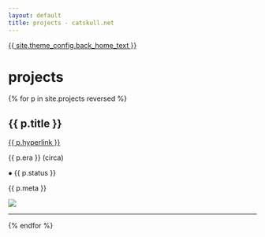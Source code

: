```yaml
---
layout: default
title: projects - catskull.net
---
```

<a href="/">{{ site.theme_config.back_home_text }}</a>

# projects

{% for p in site.projects reversed %}
<section class="projects-section">
	<h2>{{ p.title }}</h2>
	<a href="{{ p.hyperlink }}">{{ p.hyperlink }}</a>
	<p class="era-tag">{{ p.era }} (circa)</p>
	<p class="status-tag {{ p.status }}">
    <svg height="0.5rem" width="0.5rem" {% if p.status == 'active' %}class="blinking"{% endif %}>
      <circle cx="0.25rem" cy="0.25rem" r="0.175rem" fill="{% if p.status == 'active' %}green{% else %}red{% endif %}" />
      Sorry, your browser does not support inline SVG.
    </svg>
    {{ p.status }}
	</p>
	<p>{{ p.meta }}</p>
	<div class="img-frame">
		<img src="{{ p.image }}">
	</div>
</section>
<hr>
{% endfor %}